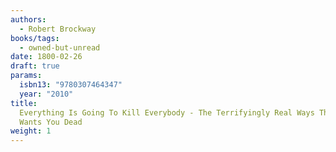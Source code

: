 ```yaml
---
authors:
  - Robert Brockway
books/tags:
  - owned-but-unread
date: 1800-02-26
draft: true
params:
  isbn13: "9780307464347"
  year: "2010"
title:
  Everything Is Going To Kill Everybody - The Terrifyingly Real Ways The World
  Wants You Dead
weight: 1
---
```


<!--more-->
